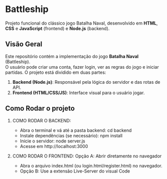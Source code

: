 # Battleship

Projeto funcional do clássico jogo Batalha Naval, desenvolvido em **HTML**, **CSS** e **JavaScript** (frontend) e **Node.js** (backend).

## Visão Geral

Este repositório contém a implementação do jogo **Batalha Naval** (Battleship).  
O usuário pode criar uma conta, fazer login, ver as regras do jogo e iniciar partidas. O projeto está dividido em duas partes:

1. **Backend (Node.js)**: Responsável pela lógica do servidor e das rotas de API.
2. **Frontend (HTML/CSS/JS)**: Interface visual para o usuário jogar.

## Como Rodar o projeto 

1. COMO RODAR O BACKEND:
   - Abra o terminal e vá até a pasta backend:
       cd backend
   - Instale dependências (se necessário):
       npm install
   - Inicie o servidor:
       node server.js
   - Acesse em http://localhost:3000

2. COMO RODAR O FRONTEND:
   Opção A: Abrir diretamente no navegador
   - Abra o arquivo index.html (ou login.html/register.html) no navegador.
   - Opção B: Use a extensão Live-Server do visual Code